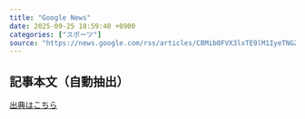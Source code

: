 ```yaml
---
title: "Google News"
date: 2025-09-25 18:59:40 +0900
categories: ["スポーツ"]
source: "https://news.google.com/rss/articles/CBMib0FVX3lxTE9lM1IyeTNGZ2hhR2JHMTVveUNCOG53dlBjb1NmOHpkQ1pwSGRTc2lkeDRBVFAwYTFGeHMxbXVNOFZUTFRxUkRxVkdkLWV1cHlQZ3poay1kdzFOR1pKbGNMSVllcWlNeHRQYlBFTE0zMA?oc=5"
---
```


## 記事本文（自動抽出）
<body class="y0K44d EA71Tc" id="readabilityBody"></body>

[出典はこちら](https://news.google.com/rss/articles/CBMib0FVX3lxTE9lM1IyeTNGZ2hhR2JHMTVveUNCOG53dlBjb1NmOHpkQ1pwSGRTc2lkeDRBVFAwYTFGeHMxbXVNOFZUTFRxUkRxVkdkLWV1cHlQZ3poay1kdzFOR1pKbGNMSVllcWlNeHRQYlBFTE0zMA?oc=5)
